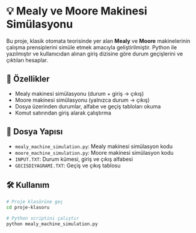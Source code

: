 # 💡 Mealy ve Moore Makinesi Simülasyonu

Bu proje, klasik otomata teorisinde yer alan **Mealy** ve **Moore** makinelerinin çalışma prensiplerini simüle etmek amacıyla geliştirilmiştir. Python ile yazılmıştır ve kullanıcıdan alınan giriş dizisine göre durum geçişlerini ve çıktıları hesaplar.

## 🚀 Özellikler

- Mealy makinesi simülasyonu (durum + giriş → çıkış)
- Moore makinesi simülasyonu (yalnızca durum → çıkış)
- Dosya üzerinden durumlar, alfabe ve geçiş tabloları okuma
- Komut satırından giriş alarak çalıştırma

## 📂 Dosya Yapısı

- `mealy_machine_simulation.py`: Mealy makinesi simülasyon kodu
- `moore_machine_simulation.py`: Moore makinesi simülasyon kodu 
- `INPUT.TXT`: Durum kümesi, giriş ve çıkış alfabesi
- `GECISDIYAGRAMI.TXT`: Geçiş ve çıkış tablosu

## 🛠️ Kullanım

```bash
# Proje klasörüne geç
cd proje-klasoru

# Python scriptini çalıştır
python mealy_machine_simulation.py
